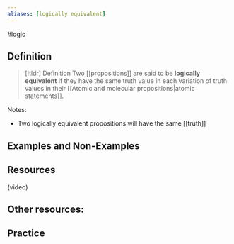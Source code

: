 ```yaml
---
aliases: [logically equivalent]
--- 
```


#logic 
## Definition 

> [!tldr] Definition
> Two [[propositions]] are said to be **logically equivalent** if they have the same truth value in each variation of truth values in their [[Atomic and molecular propositions|atomic statements]]. 

Notes: 
- Two logically equivalent propositions will have the same [[truth]]

## Examples and Non-Examples

## Resources 

(video)

Other resources: 
- 

## Practice 
